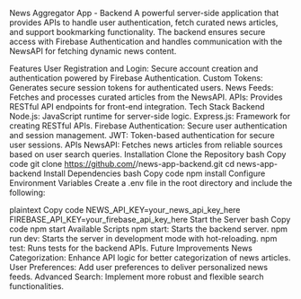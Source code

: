 News Aggregator App - Backend
A powerful server-side application that provides APIs to handle user authentication, fetch curated news articles, and support bookmarking functionality. The backend ensures secure access with Firebase Authentication and handles communication with the NewsAPI for fetching dynamic news content.

Features
User Registration and Login: Secure account creation and authentication powered by Firebase Authentication.
Custom Tokens: Generates secure session tokens for authenticated users.
News Feeds: Fetches and processes curated articles from the NewsAPI.
APIs: Provides RESTful API endpoints for front-end integration.
Tech Stack
Backend
Node.js: JavaScript runtime for server-side logic.
Express.js: Framework for creating RESTful APIs.
Firebase Authentication: Secure user authentication and session management.
JWT: Token-based authentication for secure user sessions.
APIs
NewsAPI: Fetches news articles from reliable sources based on user search queries.
Installation
Clone the Repository
bash
Copy code
git clone https://github.com/<your-username>/news-app-backend.git
cd news-app-backend
Install Dependencies
bash
Copy code
npm install
Configure Environment Variables
Create a .env file in the root directory and include the following:

plaintext
Copy code
NEWS_API_KEY=your_news_api_key_here
FIREBASE_API_KEY=your_firebase_api_key_here
Start the Server
bash
Copy code
npm start
Available Scripts
npm start: Starts the backend server.
npm run dev: Starts the server in development mode with hot-reloading.
npm test: Runs tests for the backend APIs.
Future Improvements
News Categorization: Enhance API logic for better categorization of news articles.
User Preferences: Add user preferences to deliver personalized news feeds.
Advanced Search: Implement more robust and flexible search functionalities.
